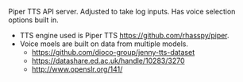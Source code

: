 Piper TTS API server.
Adjusted to take log inputs.
Has voice selection options built in.

- TTS engine used is Piper TTS https://github.com/rhasspy/piper.
- Voice moels are built on data from multiple models.
  -  https://github.com/dioco-group/jenny-tts-dataset
  -  https://datashare.ed.ac.uk/handle/10283/3270
  -  http://www.openslr.org/141/
